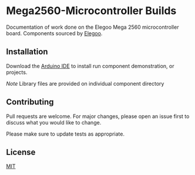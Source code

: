 # Mega2560-Microcontroller Builds

Documentation of work done on the Elegoo Mega 2560 microcontroller board. Components sourced by [Elegoo](https://www.elegoo.com/).

## Installation

Download the [Arduino IDE](https://www.arduino.cc/en/main/software/) to install run component demonstration, or projects. 

*Note* Library files are provided on individual component directory 

## Contributing
Pull requests are welcome. For major changes, please open an issue first to discuss what you would like to change.

Please make sure to update tests as appropriate.

## License
 
[MIT](https://choosealicense.com/licenses/mit/)
